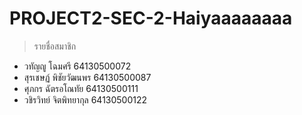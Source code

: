 # PROJECT2-SEC-2-Haiyaaaaaaaa

>รายชื่อสมาชิก
* วทัญญู โฉมศรี 64130500072
* สุรเชษฏ์ พิชัยวัฒนพร 64130500087
* ศุภกร ฉัตรอโณทัย 64130500111
* วชิรวิทย์ จิตพิทยากุล 64130500122
